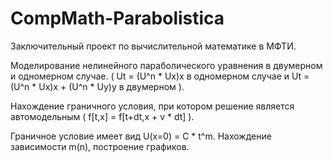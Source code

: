 # CompMath-Parabolistica

Заключительный проект по вычислительной математике в МФТИ.

Моделирование нелинейного параболического уравнения в двумерном и одномерном случае. ( Ut = (U^n * Ux)x в одномерном случае и Ut = (U^n * Ux)x + (U^n * Uy)y в двумерном ).

Нахождение граничного условия, при котором решение является автомодельным ( f[t,x] = f[t+dt,x + v * dt] ).

Граничное условие имеет вид U(x=0) = C * t^m. Нахождение зависимости m(n), построение графиков.
